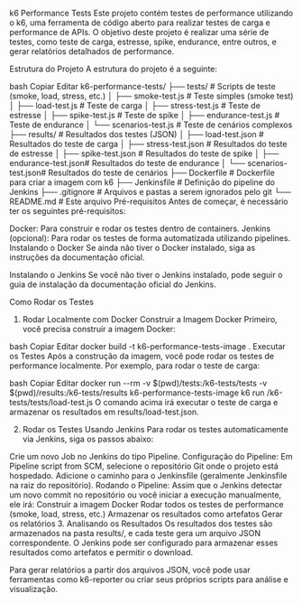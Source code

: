 k6 Performance Tests
Este projeto contém testes de performance utilizando o k6, uma ferramenta de código aberto para realizar testes de carga e performance de APIs. O objetivo deste projeto é realizar uma série de testes, como teste de carga, estresse, spike, endurance, entre outros, e gerar relatórios detalhados de performance.

Estrutura do Projeto
A estrutura do projeto é a seguinte:

bash
Copiar
Editar
k6-performance-tests/
├── tests/                 # Scripts de teste (smoke, load, stress, etc.)
│   ├── smoke-test.js      # Teste simples (smoke test)
│   ├── load-test.js       # Teste de carga
│   ├── stress-test.js     # Teste de estresse
│   ├── spike-test.js      # Teste de spike
│   ├── endurance-test.js  # Teste de endurance
│   └── scenarios-test.js  # Teste de cenários complexos
├── results/               # Resultados dos testes (JSON)
│   ├── load-test.json     # Resultados do teste de carga
│   ├── stress-test.json   # Resultados do teste de estresse
│   ├── spike-test.json    # Resultados do teste de spike
│   ├── endurance-test.json# Resultados do teste de endurance
│   └── scenarios-test.json# Resultados do teste de cenários
├── Dockerfile             # Dockerfile para criar a imagem com k6
├── Jenkinsfile            # Definição do pipeline do Jenkins
├── .gitignore             # Arquivos e pastas a serem ignorados pelo git
└── README.md              # Este arquivo
Pré-requisitos
Antes de começar, é necessário ter os seguintes pré-requisitos:

Docker: Para construir e rodar os testes dentro de containers.
Jenkins (opcional): Para rodar os testes de forma automatizada utilizando pipelines.
Instalando o Docker
Se ainda não tiver o Docker instalado, siga as instruções da documentação oficial.

Instalando o Jenkins
Se você não tiver o Jenkins instalado, pode seguir o guia de instalação da documentação oficial do Jenkins.

Como Rodar os Testes
1. Rodar Localmente com Docker
Construir a Imagem Docker
Primeiro, você precisa construir a imagem Docker:

bash
Copiar
Editar
docker build -t k6-performance-tests-image .
Executar os Testes
Após a construção da imagem, você pode rodar os testes de performance localmente. Por exemplo, para rodar o teste de carga:

bash
Copiar
Editar
docker run --rm -v $(pwd)/tests:/k6-tests/tests -v $(pwd)/results:/k6-tests/results k6-performance-tests-image k6 run /k6-tests/tests/load-test.js
O comando acima irá executar o teste de carga e armazenar os resultados em results/load-test.json.

2. Rodar os Testes Usando Jenkins
Para rodar os testes automaticamente via Jenkins, siga os passos abaixo:

Crie um novo Job no Jenkins do tipo Pipeline.
Configuração do Pipeline:
Em Pipeline script from SCM, selecione o repositório Git onde o projeto está hospedado.
Adicione o caminho para o Jenkinsfile (geralmente Jenkinsfile na raiz do repositório).
Rodando o Pipeline: Assim que o Jenkins detectar um novo commit no repositório ou você iniciar a execução manualmente, ele irá:
Construir a imagem Docker
Rodar todos os testes de performance (smoke, load, stress, etc.)
Armazenar os resultados como artefatos
Gerar os relatórios
3. Analisando os Resultados
Os resultados dos testes são armazenados na pasta results/, e cada teste gera um arquivo JSON correspondente. O Jenkins pode ser configurado para armazenar esses resultados como artefatos e permitir o download.

Para gerar relatórios a partir dos arquivos JSON, você pode usar ferramentas como k6-reporter ou criar seus próprios scripts para análise e visualização.
